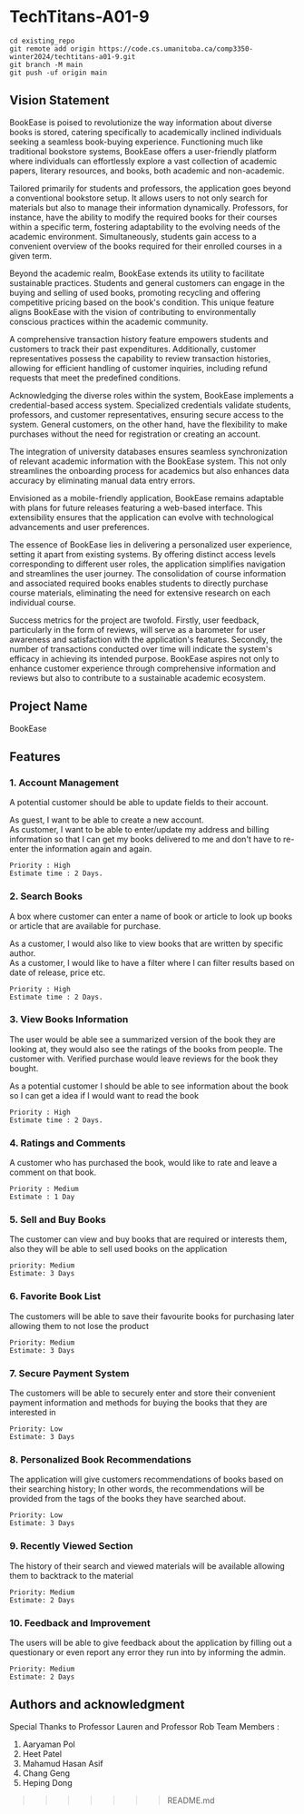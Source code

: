 # TechTitans-A01-9

```  
cd existing_repo  
git remote add origin https://code.cs.umanitoba.ca/comp3350-winter2024/techtitans-a01-9.git  
git branch -M main  
git push -uf origin main  
```  
## Vision Statement


BookEase is poised to revolutionize the way information about diverse books is stored, catering specifically to academically inclined individuals seeking a seamless book-buying experience. Functioning much like traditional bookstore systems, BookEase offers a user-friendly platform where individuals can effortlessly explore a vast collection of academic papers, literary resources, and books, both academic and non-academic. 

Tailored primarily for students and professors, the application goes beyond a conventional bookstore setup. It allows users to not only search for materials but also to manage their information dynamically. Professors, for instance, have the ability to modify the required books for their courses within a specific term, fostering adaptability to the evolving needs of the academic environment. Simultaneously, students gain access to a convenient overview of the books required for their enrolled courses in a given term. 

Beyond the academic realm, BookEase extends its utility to facilitate sustainable practices. Students and general customers can engage in the buying and selling of used books, promoting recycling and offering competitive pricing based on the book's condition. This unique feature aligns BookEase with the vision of contributing to environmentally conscious practices within the academic community. 

A comprehensive transaction history feature empowers students and customers to track their past expenditures. Additionally, customer representatives possess the capability to review transaction histories, allowing for efficient handling of customer inquiries, including refund requests that meet the predefined conditions. 

Acknowledging the diverse roles within the system, BookEase implements a credential-based access system. Specialized credentials validate students, professors, and customer representatives, ensuring secure access to the system. General customers, on the other hand, have the flexibility to make purchases without the need for registration or creating an account. 

The integration of university databases ensures seamless synchronization of relevant academic information with the BookEase system. This not only streamlines the onboarding process for academics but also enhances data accuracy by eliminating manual data entry errors. 

Envisioned as a mobile-friendly application, BookEase remains adaptable with plans for future releases featuring a web-based interface. This extensibility ensures that the application can evolve with technological advancements and user preferences. 

The essence of BookEase lies in delivering a personalized user experience, setting it apart from existing systems. By offering distinct access levels corresponding to different user roles, the application simplifies navigation and streamlines the user journey. The consolidation of course information and associated required books enables students to directly purchase course materials, eliminating the need for extensive research on each individual course. 

Success metrics for the project are twofold. Firstly, user feedback, particularly in the form of reviews, will serve as a barometer for user awareness and satisfaction with the application's features. Secondly, the number of transactions conducted over time will indicate the system's efficacy in achieving its intended purpose. BookEase aspires not only to enhance customer experience through comprehensive information and reviews but also to contribute to a sustainable academic ecosystem. 


## Project Name
BookEase


## Features

### 1. Account Management

A potential customer should be able to update fields to their account.  

As guest, I want to be able to create a new account.  
As customer, I want to be able to enter/update my address and billing information so that I can get my books delivered to me and don't have to re-enter the information again and again.

	Priority : High
	Estimate time : 2 Days.

### 2. Search Books
A box where customer can enter a name of book or article to look up books or article that are available for purchase.  

As a customer, I would also like to view books that are written by specific author.  
As a customer, I would like to have a filter where I can filter results based on date of release, price etc.

	Priority : High
	Estimate time : 2 Days.

### 3. View Books Information
The user would be able see a summarized version of the book they are looking at, they would also see the ratings of the books from people. The customer with. Verified purchase would leave reviews for the book they bought.

As a potential customer I should be able to see information about the book so I can get a idea if I would want to read the book

	Priority : High
	Estimate time : 2 Days.

### 4. Ratings and Comments
A customer who has purchased the book, would like to rate and leave a comment on that book.

	Priority : Medium
	Estimate : 1 Day


### 5. Sell and Buy Books
The customer can view and buy books that are required or interests them, also they will be able to sell used books on the application
	
	priority: Medium
	Estimate: 3 Days

### 6. Favorite Book List
The customers will be able to save their favourite books for purchasing later allowing them to not lose the product

	Priority: Medium
	Estimate: 3 Days

### 7. Secure Payment System
The customers will be able to securely enter and store their convenient payment information and methods  for buying the books that they are interested in

	Priority: Low
	Estimate: 3 Days

### 8. Personalized Book Recommendations
The application will give customers recommendations of books based on their searching history; In other words, the recommendations will be provided from the tags of the books they have searched about. 

	Priority: Low
	Estimate: 3 Days

### 9. Recently Viewed Section
The history of their search and viewed materials will be available allowing them to backtrack to the material

	Priority: Medium
	Estimate: 2 Days

### 10. Feedback and Improvement
The users will be able to give feedback about the application by filling out a questionary or even report any error they run into by informing the admin.

	Priority: Medium
	Estimate: 2 Days



## Authors and acknowledgment
Special Thanks to Professor Lauren and Professor Rob
Team Members :
1. Aaryaman Pol
2. Heet Patel
3. Mahamud Hasan  Asif
4. Chang Geng
5. Heping Dong
  
>>>>>>> README.md
